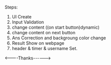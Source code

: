 Steps: 

1. UI Create
2. Input Validation
3. change content ((on start button)dynamic)
4. change content on next button
5. Ans Correction and backgroung color change
6. Result Show on webpage
7. header & timer & username Set.


<----Thanks------>